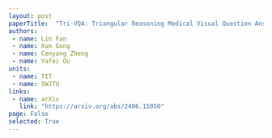 ```yaml
---
layout: post
paperTitle:  "Tri-VQA: Triangular Reasoning Medical Visual Question Answering for Multi-Attribute Analysis"
authors:
 - name: Lin Fan
 - name: Xun Gong
 - name: Cenyang Zheng
 - name: Yafei Ou
units:
 - name: TIT
 - name: SWJTU
links:
 - name: arXiv
   link: "https://arxiv.org/abs/2406.15050"
page: False
selected: True
---
```


